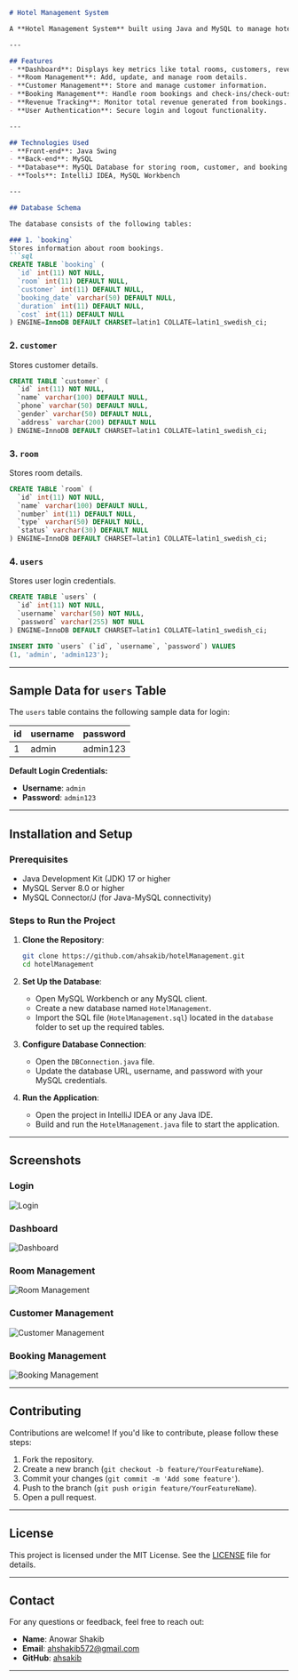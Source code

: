 

```markdown
# Hotel Management System

A **Hotel Management System** built using Java and MySQL to manage hotel operations efficiently. This system provides a user-friendly interface for handling room bookings, customer details, and revenue tracking.

---

## Features
- **Dashboard**: Displays key metrics like total rooms, customers, revenue, and recent bookings.
- **Room Management**: Add, update, and manage room details.
- **Customer Management**: Store and manage customer information.
- **Booking Management**: Handle room bookings and check-ins/check-outs.
- **Revenue Tracking**: Monitor total revenue generated from bookings.
- **User Authentication**: Secure login and logout functionality.

---

## Technologies Used
- **Front-end**: Java Swing
- **Back-end**: MySQL
- **Database**: MySQL Database for storing room, customer, and booking details.
- **Tools**: IntelliJ IDEA, MySQL Workbench

---

## Database Schema

The database consists of the following tables:

### 1. `booking`
Stores information about room bookings.
```sql
CREATE TABLE `booking` (
  `id` int(11) NOT NULL,
  `room` int(11) DEFAULT NULL,
  `customer` int(11) DEFAULT NULL,
  `booking_date` varchar(50) DEFAULT NULL,
  `duration` int(11) DEFAULT NULL,
  `cost` int(11) DEFAULT NULL
) ENGINE=InnoDB DEFAULT CHARSET=latin1 COLLATE=latin1_swedish_ci;
```

### 2. `customer`
Stores customer details.
```sql
CREATE TABLE `customer` (
  `id` int(11) NOT NULL,
  `name` varchar(100) DEFAULT NULL,
  `phone` varchar(50) DEFAULT NULL,
  `gender` varchar(50) DEFAULT NULL,
  `address` varchar(200) DEFAULT NULL
) ENGINE=InnoDB DEFAULT CHARSET=latin1 COLLATE=latin1_swedish_ci;
```

### 3. `room`
Stores room details.
```sql
CREATE TABLE `room` (
  `id` int(11) NOT NULL,
  `name` varchar(100) DEFAULT NULL,
  `number` int(11) DEFAULT NULL,
  `type` varchar(50) DEFAULT NULL,
  `status` varchar(30) DEFAULT NULL
) ENGINE=InnoDB DEFAULT CHARSET=latin1 COLLATE=latin1_swedish_ci;
```

### 4. `users`
Stores user login credentials.
```sql
CREATE TABLE `users` (
  `id` int(11) NOT NULL,
  `username` varchar(50) NOT NULL,
  `password` varchar(255) NOT NULL
) ENGINE=InnoDB DEFAULT CHARSET=latin1 COLLATE=latin1_swedish_ci;

INSERT INTO `users` (`id`, `username`, `password`) VALUES
(1, 'admin', 'admin123');

```

---

## Sample Data for `users` Table
The `users` table contains the following sample data for login:

| id  | username | password  |
|-----|----------|-----------|
| 1   | admin    | admin123  |

**Default Login Credentials:**
- **Username**: `admin`
- **Password**: `admin123`

---

## Installation and Setup

### Prerequisites
- Java Development Kit (JDK) 17 or higher
- MySQL Server 8.0 or higher
- MySQL Connector/J (for Java-MySQL connectivity)

### Steps to Run the Project
1. **Clone the Repository**:
   ```bash
   git clone https://github.com/ahsakib/hotelManagement.git
   cd hotelManagement
   ```

2. **Set Up the Database**:
   - Open MySQL Workbench or any MySQL client.
   - Create a new database named `HotelManagement`.
   - Import the SQL file (`HotelManagement.sql`) located in the `database` folder to set up the required tables.

3. **Configure Database Connection**:
   - Open the `DBConnection.java` file.
   - Update the database URL, username, and password with your MySQL credentials.

4. **Run the Application**:
   - Open the project in IntelliJ IDEA or any Java IDE.
   - Build and run the `HotelManagement.java` file to start the application.

---

## Screenshots

### Login
![Login](/picture/login.png)

### Dashboard
![Dashboard](/picture/dashboard.png)

### Room Management
![Room Management](/picture/rooms.png)

### Customer Management
![Customer Management](/picture/customer.png)

### Booking Management
![Booking Management](/picture/booking.png)

---

## Contributing
Contributions are welcome! If you'd like to contribute, please follow these steps:
1. Fork the repository.
2. Create a new branch (`git checkout -b feature/YourFeatureName`).
3. Commit your changes (`git commit -m 'Add some feature'`).
4. Push to the branch (`git push origin feature/YourFeatureName`).
5. Open a pull request.

---

## License
This project is licensed under the MIT License. See the [LICENSE](LICENSE) file for details.

---

## Contact
For any questions or feedback, feel free to reach out:
- **Name**: Anowar Shakib
- **Email**: ahshakib572@gmail.com
- **GitHub**: [ahsakib](https://github.com/ahsakib)

---
```